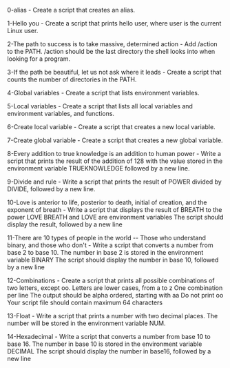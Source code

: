 0-alias - Create a script that creates an alias.

1-Hello you - Create a script that prints hello user, where user is the current Linux user.

2-The path to success is to take massive, determined action - Add /action to the PATH. /action should be the last directory the shell looks into when looking for a program.

3-If the path be beautiful, let us not ask where it leads - Create a script that counts the number of directories in the PATH.

4-Global variables - Create a script that lists environment variables.

5-Local variables - Create a script that lists all local variables and environment variables, and functions.

6-Create local variable - Create a script that creates a new local variable.

7-Create global variable - Create a script that creates a new global variable.

8-Every addition to true knowledge is an addition to human power - Write a script that prints the result of the addition of 128 with the value stored in the environment variable TRUEKNOWLEDGE followed by a new line.

9-Divide and rule - Write a script that prints the result of POWER divided by DIVIDE, followed by a new line.

10-Love is anterior to life, posterior to death, initial of creation, and the exponent of breath - Write a script that displays the result of BREATH to the power LOVE BREATH and LOVE are environment variables The script should display the result, followed by a new line

11-There are 10 types of people in the world -- Those who understand binary, and those who don't - Write a script that converts a number from base 2 to base 10. The number in base 2 is stored in the environment variable BINARY The script should display the number in base 10, followed by a new line

12-Combinations - Create a script that prints all possible combinations of two letters, except oo. Letters are lower cases, from a to z One combination per line The output should be alpha ordered, starting with aa Do not print oo Your script file should contain maximum 64 characters

13-Float - Write a script that prints a number with two decimal places. The number will be stored in the environment variable NUM.

14-Hexadecimal - Write a script that converts a number from base 10 to base 16. The number in base 10 is stored in the environment variable DECIMAL The script should display the number in base16, followed by a new line
